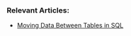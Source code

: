 ### Relevant Articles: 
- [Moving Data Between Tables in SQL](https://www.baeldung.com/sql/transfer-data-between-tables)
